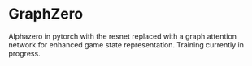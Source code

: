 # GraphZero

Alphazero in pytorch with the resnet replaced with a graph attention network for enhanced game state representation. Training currently in progress.
